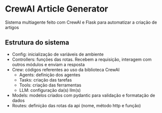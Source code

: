 # CrewAI Article Generator

Sistema multiagente feito com CrewAI e Flask para automatizar a criação de artigos

## Estrutura do sistema
* Config: inicialização de variáveis de ambiente
* Controllers: funções das rotas. Recebem a requisição, interagem com outros módulos e enviam a resposta
* Crew: códigos referentes ao uso da biblioteca CrewAI
  * Agents: definição dos agentes
  * Tasks: criação das tarefas
  * Tools: criação das ferramentas
  * LLM: configuração da(s) llm(s)
* Models: modelos criados com pydantic para validação e formatação de dados
* Routes: definição das rotas da api (nome, método http e função)